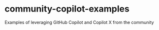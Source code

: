 # community-copilot-examples
Examples of leveraging GitHub Copilot and Copilot X from the community
